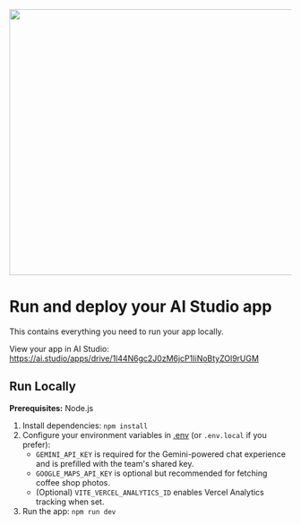 <div align="center">
<img width="1200" height="475" alt="GHBanner" src="https://github.com/user-attachments/assets/0aa67016-6eaf-458a-adb2-6e31a0763ed6" />
</div>

# Run and deploy your AI Studio app

This contains everything you need to run your app locally.

View your app in AI Studio: https://ai.studio/apps/drive/1l44N6gc2J0zM6jcP1IiNoBtyZOl9rUGM

## Run Locally

**Prerequisites:**  Node.js


1. Install dependencies:
   `npm install`
2. Configure your environment variables in [.env](.env) (or `.env.local` if you prefer):
   - `GEMINI_API_KEY` is required for the Gemini-powered chat experience and is prefilled with the team's shared key.
   - `GOOGLE_MAPS_API_KEY` is optional but recommended for fetching coffee shop photos.
   - (Optional) `VITE_VERCEL_ANALYTICS_ID` enables Vercel Analytics tracking when set.
3. Run the app:
   `npm run dev`
